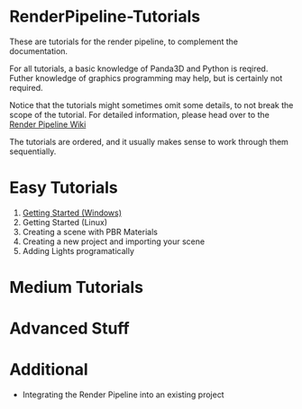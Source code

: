# RenderPipeline-Tutorials

These are tutorials for the render pipeline, to complement the documentation.

For all tutorials, a basic knowledge of Panda3D and Python is reqired. Futher knowledge
of graphics programming may help, but is certainly not required.

Notice that the tutorials might sometimes omit some details, to not break the scope of the tutorial.
For detailed information, please head over to the <a href="http://github.com/tobspr/RenderPipeline/wiki" target="_blank">Render Pipeline Wiki</a>

The tutorials are ordered, and it usually makes sense to work through them sequentially.

# Easy Tutorials

1. <a href="01-Getting-Started-Windows/README.md">Getting Started (Windows)</a>
2. Getting Started (Linux)
3. Creating a scene with PBR Materials
4. Creating a new project and importing your scene
5. Adding Lights programatically


# Medium Tutorials
 

# Advanced Stuff


# Additional
- Integrating the Render Pipeline into an existing project